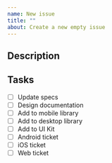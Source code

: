 ```yaml
---
name: New issue
title: ""
about: Create a new empty issue
---
```


<!-- _English, Portuguese or Spanish is ok!_ -->

## Description

## Tasks

- [ ] Update specs
- [ ] Design documentation
- [ ] Add to mobile library
- [ ] Add to desktop library
- [ ] Add to UI Kit
- [ ] Android ticket
- [ ] iOS ticket
- [ ] Web ticket
